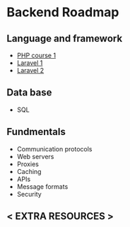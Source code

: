 # Backend Roadmap
## Language and framework
- [PHP course 1](https://www.youtube.com/playlist?list=PLr3d3QYzkw2xabQRUpcZ_IBk9W50M9pe-)
- [Laravel 1](https://www.youtube.com/watch?v=MYyJ4PuL4pY)
- [Laravel 2](https://www.youtube.com/watch?v=cDEVWbz2PpQ)

## Data base 
- SQL 
## Fundmentals
- Communication protocols
- Web servers
- Proxies
- Caching
- APIs
- Message formats
- Security

## < EXTRA RESOURCES >
